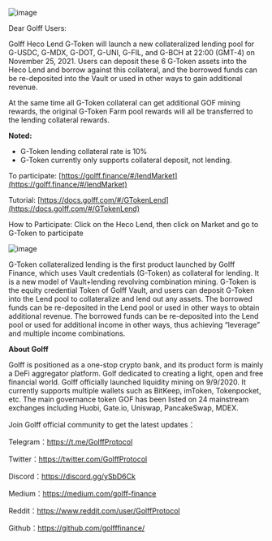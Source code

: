 ![image](https://docs.golff.com/blog/page/GUSDC/1.png)

Dear Golff Users:

Golff Heco Lend G-Token will launch a new collateralized lending pool for G-USDC, G-MDX, G-DOT, G-UNI, G-FIL, and G-BCH at 22:00 (GMT-4) on November 25, 2021. Users can deposit these 6 G-Token assets into the Heco Lend and borrow against this collateral, and the borrowed funds can be re-deposited into the Vault or used in other ways to gain additional revenue.

At the same time all G-Token collateral can get additional GOF mining rewards, the original G-Token Farm pool rewards will all be transferred to the lending collateral rewards.

**Noted:**

- G-Token lending collateral rate is 10%
- G-Token currently only supports collateral deposit, not lending.

To participate: [https://golff.finance/#/lendMarket](https://golff.finance/#/lendMarket)

Tutorial: [https://docs.golff.com/#/GTokenLend](https://docs.golff.com/#/GTokenLend)

How to Participate: Click on the Heco Lend, then click on Market and go to G-Token to participate

![image](https://docs.golff.com/blog/page/GUSDC/2.jpg)

G-Token collateralized lending is the first product launched by Golff Finance, which uses Vault credentials (G-Token) as collateral for lending. It is a new model of Vault+lending revolving combination mining. G-Token is the equity credential Token of Golff Vault, and users can deposit G-Token into the Lend pool to collateralize and lend out any assets. The borrowed funds can be re-deposited in the Lend pool or used in other ways to obtain additional revenue. The borrowed funds can be re-deposited into the Lend pool or used for additional income in other ways, thus achieving “leverage” and multiple income combinations.



**About Golff**

Golff is positioned as a one-stop crypto bank, and its product form is mainly a DeFi aggregator platform. Golf dedicated to creating a light, open and free financial world. Golff officially launched liquidity mining on 9/9/2020. It currently supports multiple wallets such as BitKeep, imToken, Tokenpocket, etc. The main governance token GOF has been listed on 24 mainstream exchanges including Huobi, Gate.io, Uniswap, PancakeSwap, MDEX.

Join Golff official community to get the latest updates：

Telegram：https://t.me/GolffProtocol

Twitter：https://twitter.com/GolffProtocol

Discord：https://discord.gg/ySbD6Ck

Medium：https://medium.com/golff-finance

Reddit：https://www.reddit.com/user/GolffProtocol

Github：https://github.com/golfffinance/